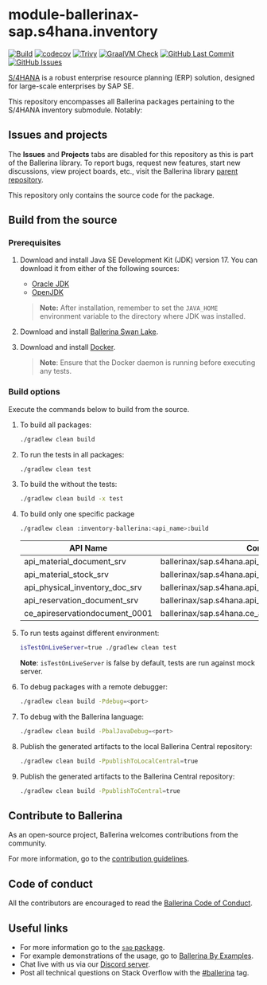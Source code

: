 # module-ballerinax-sap.s4hana.inventory

[![Build](https://github.com/ballerina-platform/module-ballerinax-sap.s4hana.inventory/actions/workflows/ci.yml/badge.svg)](https://github.com/ballerina-platform/module-ballerinax-sap.s4hana.inventory/actions/workflows/ci.yml)
[![codecov](https://codecov.io/gh/ballerina-platform/module-ballerinax-sap.s4hana.inventory/branch/main/graph/badge.svg)](https://codecov.io/gh/ballerina-platform/module-ballerinax-sap.s4hana.inventory)
[![Trivy](https://github.com/ballerina-platform/module-ballerinax-sap.s4hana.inventory/actions/workflows/trivy-scan.yml/badge.svg)](https://github.com/ballerina-platform/module-ballerinax-sap.s4hana.inventory/actions/workflows/trivy-scan.yml)
[![GraalVM Check](https://github.com/ballerina-platform/module-ballerinax-sap.s4hana.inventory/actions/workflows/build-with-bal-test-graalvm.yml/badge.svg)](https://github.com/ballerina-platform/module-ballerinax-sap.s4hana.inventory/actions/workflows/build-with-bal-test-graalvm.yml)
[![GitHub Last Commit](https://img.shields.io/github/last-commit/ballerina-platform/module-ballerinax-sap.s4hana.inventory.svg)](https://github.com/ballerina-platform/module-ballerinax-sap.s4hana.inventory/commits/main)
[![GitHub Issues](https://img.shields.io/github/issues/ballerina-platform/ballerina-library/module/s4hana.svg?label=Open%20Issues)](https://github.com/ballerina-platform/ballerina-library/labels/module%2Fs4hana)

[S/4HANA](https://www.sap.com/india/products/erp/s4hana.html) is a robust enterprise resource planning (ERP) solution,
designed for large-scale enterprises by SAP SE.

This repository encompasses all Ballerina packages pertaining to the S/4HANA inventory submodule. Notably:

## Issues and projects

The **Issues** and **Projects** tabs are disabled for this repository as this is part of the Ballerina library. To
report bugs, request new features, start new discussions, view project boards, etc., visit the Ballerina
library [parent repository](https://github.com/ballerina-platform/ballerina-library).

This repository only contains the source code for the package.

## Build from the source

### Prerequisites

1. Download and install Java SE Development Kit (JDK) version 17. You can download it from either of the following
   sources:

    * [Oracle JDK](https://www.oracle.com/java/technologies/downloads/)
    * [OpenJDK](https://adoptium.net/)

   > **Note:** After installation, remember to set the `JAVA_HOME` environment variable to the directory where JDK was
   installed.

2. Download and install [Ballerina Swan Lake](https://ballerina.io/).

3. Download and install [Docker](https://www.docker.com/get-started).

   > **Note**: Ensure that the Docker daemon is running before executing any tests.

### Build options

Execute the commands below to build from the source.

1. To build all packages:

   ```bash
   ./gradlew clean build
   ```

2. To run the tests in all packages:

   ```bash
   ./gradlew clean test
   ```

3. To build the without the tests:

   ```bash
   ./gradlew clean build -x test
   ```

4. To build only one specific package

   ```bash
   ./gradlew clean :inventory-ballerina:<api_name>:build
   ```

   | API Name                       | Connector                                            |
   |--------------------------------|------------------------------------------------------|
   | api_material_document_srv      | ballerinax/sap.s4hana.api_material_document_srv      |
   | api_material_stock_srv         | ballerinax/sap.s4hana.api_material_stock_srv         |
   | api_physical_inventory_doc_srv | ballerinax/sap.s4hana.api_physical_inventory_doc_srv |
   | api_reservation_document_srv   | ballerinax/sap.s4hana.api_reservation_document_srv   |
   | ce_apireservationdocument_0001 | ballerinax/sap.s4hana.ce_apireservationdocument_0001 |

5. To run tests against different environment:

   ```bash
   isTestOnLiveServer=true ./gradlew clean test 
   ```
   **Note**: `isTestOnLiveServer` is false by default, tests are run against mock server.

6. To debug packages with a remote debugger:

   ```bash
   ./gradlew clean build -Pdebug=<port>
   ```

7. To debug with the Ballerina language:

   ```bash
   ./gradlew clean build -PbalJavaDebug=<port>
   ```

8. Publish the generated artifacts to the local Ballerina Central repository:

    ```bash
    ./gradlew clean build -PpublishToLocalCentral=true
    ```

9. Publish the generated artifacts to the Ballerina Central repository:

   ```bash
   ./gradlew clean build -PpublishToCentral=true
   ```

## Contribute to Ballerina

As an open-source project, Ballerina welcomes contributions from the community.

For more information, go to the [contribution guidelines](https://github.com/ballerina-platform/ballerina-lang/blob/master/CONTRIBUTING.md).

## Code of conduct

All the contributors are encouraged to read the [Ballerina Code of Conduct](https://ballerina.io/code-of-conduct).

## Useful links

* For more information go to the [`sap` package](https://lib.ballerina.io/ballerinax/sap/latest).
* For example demonstrations of the usage, go to [Ballerina By Examples](https://ballerina.io/learn/by-example/).
* Chat live with us via our [Discord server](https://discord.gg/ballerinalang).
* Post all technical questions on Stack Overflow with the [#ballerina](https://stackoverflow.com/questions/tagged/ballerina) tag.